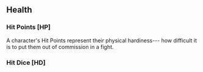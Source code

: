 ## Health
### Hit Points [HP]
A character's Hit Points represent their physical hardiness--- how difficult it is to put them out of commission in a fight.
### Hit Dice [HD]
